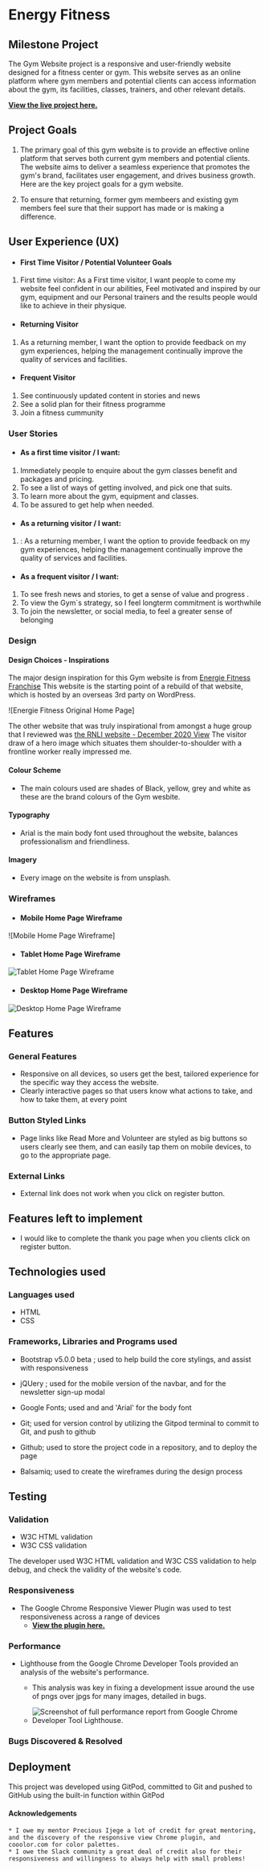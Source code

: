 # Energy Fitness

## Milestone Project

The Gym Website project is a responsive and user-friendly website designed for a fitness center or gym. This website serves as an online platform where gym members and potential clients can access information about the gym, its facilities, classes, trainers, and other relevant details.



**[View the live project here.](https://github.com/AbdulSyed05/1st-project1/tree/main)**

## Project Goals

1. The primary goal of this gym website is to provide an effective online platform that serves both current gym members and potential clients. The website aims to deliver a seamless experience that promotes the gym's brand, facilitates user engagement, and drives business growth. Here are the key project goals for a gym website.

2. To ensure that returning, former gym membeers and existing gym members feel sure that their support has made or is making a difference.

## User Experience (UX)

-  #### First Time Visitor / Potential Volunteer Goals

1. First time visitor: As a First time visitor, I want people to come my website feel confident in our abilities, Feel motivated and inspired by our gym, equipment and our Personal trainers and the results people would like to achieve in their physique. 

-  #### Returning Visitor 

1. As a returning member, I want the option to provide feedback on my gym experiences, helping the management continually improve the quality of services and facilities.

-  #### Frequent Visitor 

1. See continuously updated content in stories and news
2. See a solid plan for their fitness programme
3. Join a fitness cummunity

### User Stories

-   #### As a first time visitor / I want:

1. Immediately people to enquire about the gym classes benefit and packages and pricing.
2. To see a list of ways of getting involved, and pick one that suits.
3. To learn more about the gym, equipment and classes.
4. To be assured to get help when needed. 

-  #### As a returning visitor / I want:

1. : As a returning member, I want the option to provide feedback on my gym experiences, helping the management continually improve the quality of services and facilities.

-  #### As a frequent visitor / I want: 

1. To see fresh news and stories, to get a sense of value and progress .
2. To view the Gym`s strategy, so I feel longterm commitment is worthwhile
3. To join the newsletter, or social media, to feel a greater sense of belonging 

### Design

#### Design Choices - Inspirations

The major design inspiration for this Gym website is from [Energie Fitness Franchise](https://energiefitness.com/)
This website is the starting point of a rebuild of that website, which is hosted by an overseas 3rd party on WordPress.

![Energie Fitness Original Home Page]

The other website that was truly inspirational from amongst a huge group that I reviewed was [the RNLI website - December 2020 View](http://web.archive.org/web/20201220014805/https://rnli.org/)
The visitor draw of a hero image which situates them shoulder-to-shoulder with a frontline worker really impressed me.


#### Colour Scheme

- The main colours used are shades of Black, yellow, grey and white as these are the brand colours of the Gym wesbite.

#### Typography
- Arial is the main body font used throughout the website, balances professionalism and friendliness.


#### Imagery
- Every image on the website is from unsplash.


### Wireframes

- #### Mobile Home Page Wireframe

![Mobile Home Page Wireframe]


- #### Tablet Home Page Wireframe

![Tablet Home Page Wireframe](./mater-foundation/wireframes/tablet-homepage.jpg)

- #### Desktop Home Page Wireframe
![Desktop Home Page Wireframe](./mater-foundation/wireframes/desktop-homepage.jpg)


## Features

### General Features

- Responsive on all devices, so users get the best, tailored experience for the specific way they access the website.
- Clearly interactive pages so that users know what actions to take, and how to take them, at every point 

### Button Styled Links

- Page links like Read More and Volunteer are styled as big buttons so users clearly see them, and can easily tap them on mobile devices, to go to the appropriate page.

### External Links

- External link does not work when you click on register button.

## Features left to implement

- I would like to complete the thank you page when you clients click on register button.

## Technologies used

### Languages used

* HTML
* CSS

### Frameworks, Libraries and Programs used

* Bootstrap v5.0.0 beta ; used to help build the core stylings, and assist with responsiveness

* jQUery ; used for the mobile version of the navbar, and for the newsletter sign-up modal

* Google Fonts; used and and 'Arial' for the body font

* Git; used for version control by utilizing the Gitpod terminal to commit to Git, and push to github

* Github; used to store the project code in a repository, and to deploy the page

* Balsamiq; used to create the wireframes during the design process



## Testing

### Validation
* W3C HTML validation
* W3C CSS validation

The developer used W3C HTML validation and W3C CSS validation to help debug, and check the validity of the website's code.

### Responsiveness
* The Google Chrome Responsive Viewer Plugin was used to test responsiveness across a range of devices
    * **[View the plugin here.](https://chrome.google.com/webstore/detail/responsive-viewer/inmopeiepgfljkpkidclfgbgbmfcennb?hl=en)**

### Performance
* Lighthouse from the Google Chrome Developer Tools provided an analysis of the website's performance.
    * This analysis was key in fixing a development issue around the use of pngs over jpgs for many images, detailed in bugs.

    * ![Screenshot of full performance report from Google Chrome Developer Tool Lighthouse.](./mater-foundation/assets/images/lighthouse-report.jpg)   





### Bugs Discovered & Resolved



## Deployment

This project was developed using GitPod, committed to Git and pushed to GitHub using the built-in function within GitPod


   #### Acknowledgements

    * I owe my mentor Precious Ijege a lot of credit for great mentoring, and the discovery of the responsive view Chrome plugin, and cooolor.com for color palettes.
    * I owe the Slack community a great deal of credit also for their responsiveness and willingness to always help with small problems!